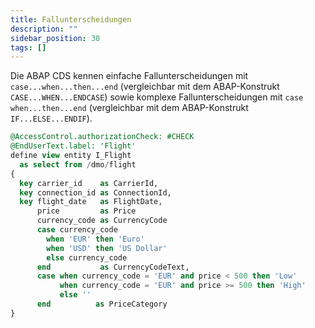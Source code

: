 ```yaml
---
title: Fallunterscheidungen
description: ""
sidebar_position: 30
tags: []
---
```


Die ABAP CDS kennen einfache Fallunterscheidungen mit `case...when...then...end` (vergleichbar mit dem ABAP-Konstrukt `CASE...WHEN...ENDCASE`) sowie komplexe
Fallunterscheidungen mit `case when...then...end` (vergleichbar mit dem ABAP-Konstrukt `IF...ELSE...ENDIF`).

```sql showLineNumbers
@AccessControl.authorizationCheck: #CHECK
@EndUserText.label: 'Flight'
define view entity I_Flight
  as select from /dmo/flight
{
  key carrier_id    as CarrierId,
  key connection_id as ConnectionId,
  key flight_date   as FlightDate,
      price         as Price
      currency_code as CurrencyCode
      case currency_code
        when 'EUR' then 'Euro'
        when 'USD' then 'US Dollar'
        else currency_code
      end           as CurrencyCodeText,
      case when currency_code = 'EUR' and price < 500 then 'Low'
           when currency_code = 'EUR' and price >= 500 then 'High'
           else ''
      end          as PriceCategory
}
```
